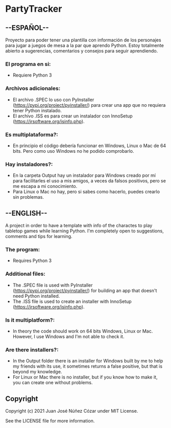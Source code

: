 # PartyTracker

## --ESPAÑOL--

Proyecto para poder tener una plantilla con información de los personajes para jugar a juegos de mesa a la par que aprendo Python.
Estoy totalmente abierto a sugerencias, comentarios y consejos para seguir aprendiendo.

### El programa en si:

* Requiere Python 3

### Archivos adicionales:

* El archivo .SPEC lo uso con PyInstaller (https://pypi.org/project/pyinstaller/) para crear una app que no requiera tener Python instalado.
* El archivo .ISS es para crear un instalador con InnoSetup (https://jrsoftware.org/isinfo.php).

### Es multiplataforma?:

* En principio el código debería funcionar en Windows, Linux o Mac de 64 bits. Pero como uso Windows no he podido comprobarlo.

### Hay instaladores?:

* En la carpeta Output hay un instalador para Windows creado por mí para facilitarles el uso a mis amigos, a veces da falsos positivos, pero se me escapa a mi conocimiento.
* Para Linux o Mac no hay, pero si sabes como hacerlo, puedes crearlo sin problemas.


## --ENGLISH--

A project in order to have a template with info of the charactes to play tabletop games while learning Python.
I'm completely open to suggestions, comments and tips for learning.

### The program:

* Requires Python 3

### Additional files:

* The .SPEC file is used with PyInstaller (https://pypi.org/project/pyinstaller/) for building an app that doesn't need Python installed.
* The .ISS file is used to create an installer with InnoSetup (https://jrsoftware.org/isinfo.php).

### Is it multiplatform?:

* In theory the code should work on 64 bits Windows, Linux or Mac. However, I use Windows and I'm not able to check it.

### Are there installers?:

* In the Output folder there is an installer for Windows built by me to help my friends with its use, it sometimes returns a false positive, but that is beyond my knowledge.
* For Linux or Mac there is no installer, but if you know how to make it, you can create one without problems.

## Copyright

Copyright (c) 2021 Juan José Núñez Cózar under MIT License.

See the LICENSE file for more information.